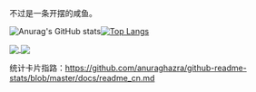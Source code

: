 不过是一条开摆的咸鱼。

![Anurag's GitHub stats](https://github-readme-stats.vercel.app/api?username=404NotFound0229&show_icons=true&theme=synthwave)[![Top Langs](https://github-readme-stats.vercel.app/api/top-langs/?username=404NotFound0229&layout=compact)](https://github.com/anuraghazra/github-readme-stats)

<a href="https://github.com/anuraghazra/github-readme-stats">
  <img align="center" src="https://github-readme-stats.vercel.app/api?username=404NotFound0229&show_icons=true&theme=synthwave" />
</a>
<a href="https://github.com/anuraghazra/github-readme-stats">
  <img align="center" src="https://github-readme-stats.vercel.app/api/top-langs/?username=404NotFound0229&layout=compact" />
</a>

统计卡片指路：https://github.com/anuraghazra/github-readme-stats/blob/master/docs/readme_cn.md


<!---
404NotFound0229/404NotFound0229 is a ✨ special ✨ repository because its `README.md` (this file) appears on your GitHub profile.
You can click the Preview link to take a look at your changes.
--->
